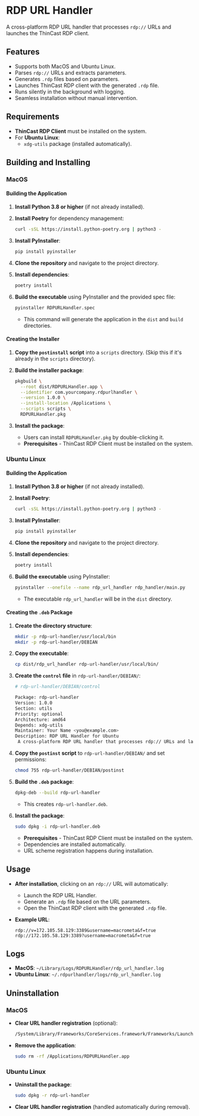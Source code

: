 # RDP URL Handler

A cross-platform RDP URL handler that processes `rdp://` URLs and launches the ThinCast RDP client.

## Features

- Supports both MacOS and Ubuntu Linux.
- Parses `rdp://` URLs and extracts parameters.
- Generates `.rdp` files based on parameters.
- Launches ThinCast RDP client with the generated `.rdp` file.
- Runs silently in the background with logging.
- Seamless installation without manual intervention.

## Requirements

- **ThinCast RDP Client** must be installed on the system.
- For **Ubuntu Linux**:
  - `xdg-utils` package (installed automatically).

## Building and Installing

### MacOS

#### Building the Application

1. **Install Python 3.8 or higher** (if not already installed).

2. **Install Poetry** for dependency management:

   ```bash
   curl -sSL https://install.python-poetry.org | python3 -
   ```

3. **Install PyInstaller**:

   ```bash
   pip install pyinstaller
   ```

4. **Clone the repository** and navigate to the project directory.

5. **Install dependencies**:

   ```bash
   poetry install
   ```

6. **Build the executable** using PyInstaller and the provided spec file:

    ```bash
    pyinstaller RDPURLHandler.spec
    ```

    - This command will generate the application in the `dist` and `build` directories.

#### Creating the Installer

1. **Copy the `postinstall` script** into a `scripts` directory. (Skip this if it's already in the `scripts` directory).

2. **Build the installer package**:

   ```bash
   pkgbuild \
     --root dist/RDPURLHandler.app \
     --identifier com.yourcompany.rdpurlhandler \
     --version 1.0.0 \
     --install-location /Applications \
     --scripts scripts \
     RDPURLHandler.pkg
   ```

3. **Install the package**:

   - Users can install `RDPURLHandler.pkg` by double-clicking it.
   - **Prerequisites** - ThinCast RDP Client must be installed on the system.

### Ubuntu Linux

#### Building the Application

1. **Install Python 3.8 or higher** (if not already installed).

2. **Install Poetry**:

   ```bash
   curl -sSL https://install.python-poetry.org | python3 -
   ```

3. **Install PyInstaller**:

   ```bash
   pip install pyinstaller
   ```

4. **Clone the repository** and navigate to the project directory.

5. **Install dependencies**:

   ```bash
   poetry install
   ```

6. **Build the executable** using PyInstaller:

   ```bash
   pyinstaller --onefile --name rdp_url_handler rdp_handler/main.py
   ```

   - The executable `rdp_url_handler` will be in the `dist` directory.

#### Creating the `.deb` Package

1. **Create the directory structure**:

   ```bash
   mkdir -p rdp-url-handler/usr/local/bin
   mkdir -p rdp-url-handler/DEBIAN
   ```

2. **Copy the executable**:

   ```bash
   cp dist/rdp_url_handler rdp-url-handler/usr/local/bin/
   ```

3. **Create the `control` file** in `rdp-url-handler/DEBIAN/`:

   ```bash
   # rdp-url-handler/DEBIAN/control

   Package: rdp-url-handler
   Version: 1.0.0
   Section: utils
   Priority: optional
   Architecture: amd64
   Depends: xdg-utils
   Maintainer: Your Name <you@example.com>
   Description: RDP URL Handler for Ubuntu
    A cross-platform RDP URL handler that processes rdp:// URLs and launches the ThinCast RDP client.
   ```

4. **Copy the `postinst` script** to `rdp-url-handler/DEBIAN/` and set permissions:

   ```bash
   chmod 755 rdp-url-handler/DEBIAN/postinst
   ```

5. **Build the `.deb` package**:

   ```bash
   dpkg-deb --build rdp-url-handler
   ```

   - This creates `rdp-url-handler.deb`.

6. **Install the package**:

   ```bash
   sudo dpkg -i rdp-url-handler.deb
   ```
   - **Prerequisites** - ThinCast RDP Client must be installed on the system.
   - Dependencies are installed automatically.
   - URL scheme registration happens during installation.

## Usage

- **After installation**, clicking on an `rdp://` URL will automatically:

  - Launch the RDP URL Handler.
  - Generate an `.rdp` file based on the URL parameters.
  - Open the ThinCast RDP client with the generated `.rdp` file.

- **Example URL**:

  ```
  rdp://v=172.105.58.129:3389&username=macrometa&f=true
  rdp://172.105.58.129:3389?username=macrometa&f=true
  ```

## Logs

- **MacOS**: `~/Library/Logs/RDPURLHandler/rdp_url_handler.log`
- **Ubuntu Linux**: `~/.rdpurlhandler/logs/rdp_url_handler.log`

## Uninstallation

### MacOS

- **Clear URL handler registration** (optional):

  ```bash
  /System/Library/Frameworks/CoreServices.framework/Frameworks/LaunchServices.framework/Support/lsregister -u /Applications/RDPURLHandler.app
  ```

- **Remove the application**:

  ```bash
  sudo rm -rf /Applications/RDPURLHandler.app
  ```

### Ubuntu Linux

- **Uninstall the package**:

  ```bash
  sudo dpkg -r rdp-url-handler
  ```

- **Clear URL handler registration** (handled automatically during removal).
